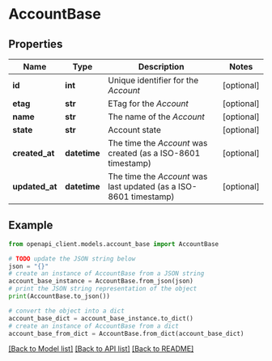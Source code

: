 # AccountBase


## Properties

Name | Type | Description | Notes
------------ | ------------- | ------------- | -------------
**id** | **int** | Unique identifier for the *Account* | [optional] 
**etag** | **str** | ETag for the *Account* | [optional] 
**name** | **str** | The name of the *Account* | [optional] 
**state** | **str** | Account state | [optional] 
**created_at** | **datetime** | The time the *Account* was created (as a ISO-8601 timestamp) | [optional] 
**updated_at** | **datetime** | The time the *Account* was last updated (as a ISO-8601 timestamp) | [optional] 

## Example

```python
from openapi_client.models.account_base import AccountBase

# TODO update the JSON string below
json = "{}"
# create an instance of AccountBase from a JSON string
account_base_instance = AccountBase.from_json(json)
# print the JSON string representation of the object
print(AccountBase.to_json())

# convert the object into a dict
account_base_dict = account_base_instance.to_dict()
# create an instance of AccountBase from a dict
account_base_from_dict = AccountBase.from_dict(account_base_dict)
```
[[Back to Model list]](../README.md#documentation-for-models) [[Back to API list]](../README.md#documentation-for-api-endpoints) [[Back to README]](../README.md)


